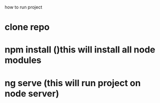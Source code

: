how to run project
# clone repo
# npm install ()this will install all node modules
# ng serve (this will run project on node server)